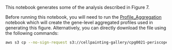 This notebook generates some of the analysis described in Figure 7.

Before running this notebook, you will need to run the [Profile_Aggregation](Profile_Aggregation) notebook which will create the gene-level aggregated profiles used in generating this figure. Alternatively, you can directly download the file using the following commands:

```bash
aws s3 cp --no-sign-request s3://cellpainting-gallery/cpg0021-periscope/broad/workspace/profiles/HeLa/20210422_6W_CP257_guide_normalized_feature_select_median_merged_ALLBATCHES___DMEM___ALLWELLS_gene_aggregated.csv.gz ../Profile_Aggregation/outputs/HeLa/20210422_6W_CP257_guide_normalized_feature_select_median_merged_ALLBATCHES___DMEM___ALLWELLS_gene_aggregated.csv.gz
```